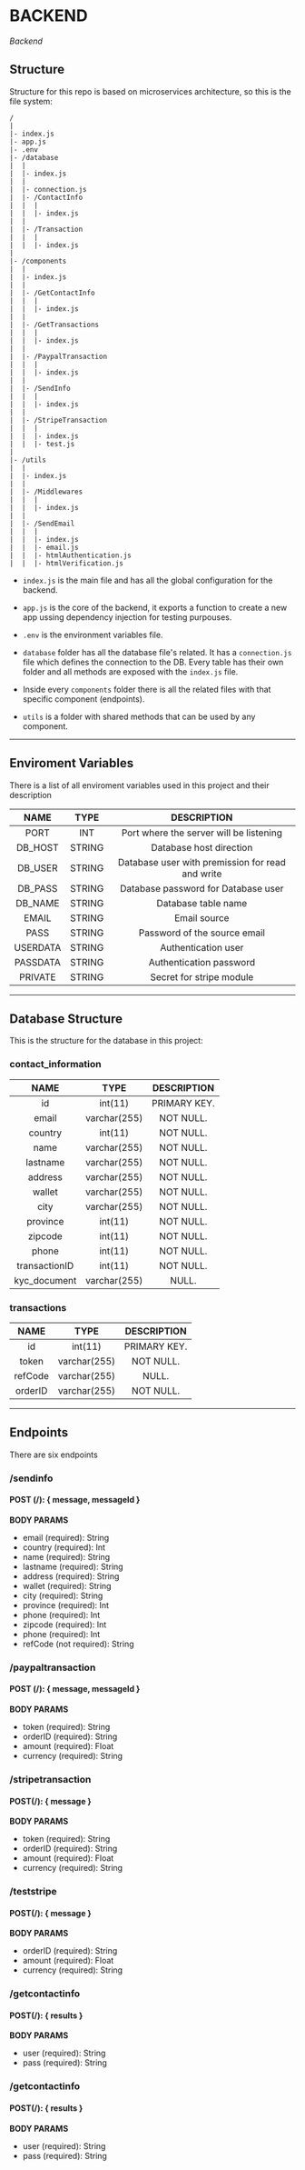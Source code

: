 # BACKEND

*Backend*

## Structure

Structure for this repo is based on microservices architecture, so this is the file system:

```
/
|
|- index.js
|- app.js
|- .env
|- /database
|  |
|  |- index.js
|  |
|  |- connection.js
|  |- /ContactInfo
|  |  |
|  |  |- index.js
|  |
|  |- /Transaction
|  |  |
|  |  |- index.js
|
|- /components
|  |
|  |- index.js
|  |
|  |- /GetContactInfo
|  |  |
|  |  |- index.js
|  |
|  |- /GetTransactions
|  |  |
|  |  |- index.js
|  |
|  |- /PaypalTransaction
|  |  |
|  |  |- index.js
|  |
|  |- /SendInfo
|  |  |
|  |  |- index.js
|  |
|  |- /StripeTransaction
|  |  |
|  |  |- index.js
|  |  |- test.js
|
|- /utils
|  |
|  |- index.js
|  |
|  |- /Middlewares
|  |  |
|  |  |- index.js
|  |
|  |- /SendEmail
|  |  |
|  |  |- index.js
|  |  |- email.js
|  |  |- htmlAuthentication.js
|  |  |- htmlVerification.js
```

- `index.js` is the main file and has all the global configuration for the backend.

- `app.js` is the core of the backend, it exports a function to create a new app ussing dependency injection for testing purpouses.

- `.env` is the environment variables file.

- `database` folder has all the database file's related. It has a `connection.js` file which defines the connection to the DB. Every table has their own folder and all methods are exposed with the `index.js` file. 

- Inside every `components` folder there is all the related files with that specific component (endpoints).

- `utils` is a folder with shared methods that can be used by any component.

---

## Enviroment Variables

There is a list of all enviroment variables used in this project and their description

| NAME     | TYPE   | DESCRIPTION                                      |
|:--------:|:------:|:------------------------------------------------:|
| PORT     | INT    | Port where the server will be listening          |
| DB_HOST  | STRING | Database host direction                          |
| DB_USER  | STRING | Database user with premission for read and write |
| DB_PASS  | STRING | Database password for Database user              |
| DB_NAME  | STRING | Database table name                              |
| EMAIL    | STRING | Email source                                     |
| PASS     | STRING | Password of the source email                     |
| USERDATA | STRING | Authentication user                              |
| PASSDATA | STRING | Authentication password                          |
| PRIVATE  | STRING | Secret for stripe module                         |

---

## Database Structure

This is the structure for the database in this project:


### contact_information

| NAME          | TYPE         | DESCRIPTION  |
|:-------------:|:------------:|:------------:|
| id            | int(11)      | PRIMARY KEY. |
| email         | varchar(255) | NOT NULL.    |
| country       | int(11)      | NOT NULL.    |
| name          | varchar(255) | NOT NULL.    |
| lastname      | varchar(255) | NOT NULL.    |
| address       | varchar(255) | NOT NULL.    |
| wallet        | varchar(255) | NOT NULL.    |
| city          | varchar(255) | NOT NULL.    |
| province      | int(11)      | NOT NULL.    |
| zipcode       | int(11)      | NOT NULL.    |
| phone         | int(11)      | NOT NULL.    |
| transactionID | int(11)      | NOT NULL.    |
| kyc_document  | varchar(255) | NULL.        |


### transactions

| NAME    | TYPE         | DESCRIPTION  |
|:-------:|:------------:|:------------:|
| id      | int(11)      | PRIMARY KEY. |
| token   | varchar(255) | NOT NULL.    |
| refCode | varchar(255) | NULL.        |
| orderID | varchar(255) | NOT NULL.    |

---

## Endpoints 

There are six endpoints


### /sendinfo

#### POST (/): { message, messageId }

**BODY PARAMS**
- email (required): String
- country (required): Int
- name (required): String
- lastname (required): String
- address (required): String
- wallet (required): String
- city (required): String
- province (required): Int
- phone (required): Int
- zipcode (required): Int
- phone (required): Int
- refCode (not required): String


### /paypaltransaction

#### POST (/): { message, messageId }

**BODY PARAMS**
- token (required): String
- orderID (required): String
- amount (required): Float
- currency (required): String


### /stripetransaction

#### POST(/): { message }

**BODY PARAMS**
- token (required): String
- orderID (required): String
- amount (required): Float
- currency (required): String


### /teststripe

#### POST(/): { message }

**BODY PARAMS**
- orderID (required): String
- amount (required): Float
- currency (required): String


### /getcontactinfo

#### POST(/): { results }

**BODY PARAMS**
- user (required): String
- pass (required): String


### /getcontactinfo

#### POST(/): { results }

**BODY PARAMS**
- user (required): String
- pass (required): String
